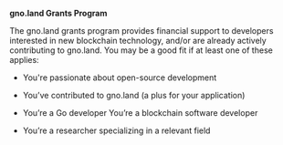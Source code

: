 **gno.land Grants Program**

The gno.land grants program provides financial support to developers interested in new blockchain technology, and/or are already actively contributing to gno.land. You may be a good fit if at least one of these applies:

*   You're passionate about open-source development
    
*   You’ve contributed to gno.land (a plus for your application) 
    
*   You’re a Go developer You’re a blockchain software developer 
    
*   You’re a researcher specializing in a relevant field